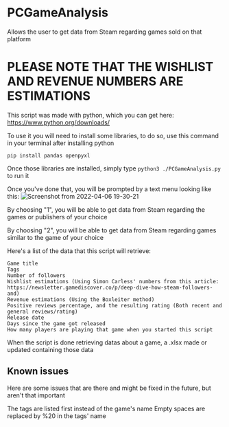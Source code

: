 # PCGameAnalysis
Allows the user to get data from Steam regarding games sold on that platform

# PLEASE NOTE THAT THE WISHLIST AND REVENUE NUMBERS ARE ESTIMATIONS



This script was made with python, which you can get here: https://www.python.org/downloads/

To use it you will need to install some libraries, to do so, use this command in your terminal after installing python

```pip install pandas openpyxl```

Once those libraries are installed, simply type ```python3 ./PCGameAnalysis.py``` to run it


Once you've done that, you will be prompted by a text menu looking like this:
![Screenshot from 2022-04-06 19-30-21](https://user-images.githubusercontent.com/103136664/162033728-af5c2525-2c38-420e-89ef-eb6006490df1.png)

By choosing "1", you will be able to get data from Steam regarding the games or publishers of your choice

By choosing "2", you will be able to get data from Steam regarding games similar to the game of your choice

Here's a list of the data that this script will retrieve:
```
Game title
Tags
Number of followers
Wishlist estimations (Using Simon Carless' numbers from this article: https://newsletter.gamediscover.co/p/deep-dive-how-steam-followers-and)
Revenue estimations (Using the Boxleiter method)
Positive reviews percentage, and the resulting rating (Both recent and general reviews/rating)
Release date
Days since the game got released
How many players are playing that game when you started this script

```

When the script is done retrieving datas about a game, a .xlsx made or updated containing those data

## Known issues

Here are some issues that are there and might be fixed in the future, but aren't that important

The tags are listed first instead of the game's name
Empty spaces are replaced by %20 in the tags' name

